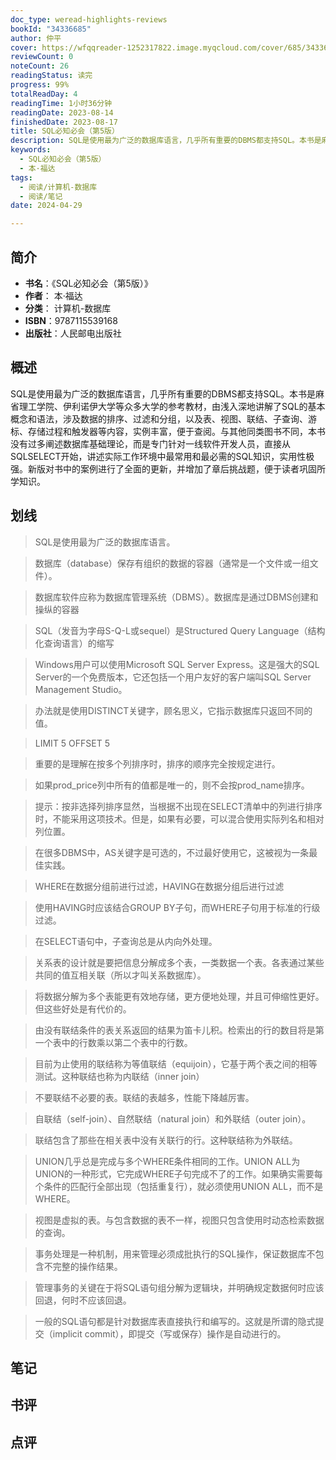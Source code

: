 ```yaml
---
doc_type: weread-highlights-reviews
bookId: "34336685"
author: 仲平
cover: https://wfqqreader-1252317822.image.myqcloud.com/cover/685/34336685/t7_34336685.jpg
reviewCount: 0
noteCount: 26
readingStatus: 读完
progress: 99%
totalReadDay: 4
readingTime: 1小时36分钟
readingDate: 2023-08-14
finishedDate: 2023-08-17
title: SQL必知必会（第5版）
description: SQL是使用最为广泛的数据库语言，几乎所有重要的DBMS都支持SQL。本书是麻省理工学院、伊利诺伊大学等众多大学的参考教材，由浅入深地讲解了SQL的基本概念和语法，涉及数据的排序、过滤和分组，以及表、视图、联结、子查询、游标、存储过程和触发器等内容，实例丰富，便于查阅。与其他同类图书不同，本书没有过多阐述数据库基础理论，而是专门针对一线软件开发人员，直接从SQLSELECT开始，讲述实际工作环境中最常用和最必需的SQL知识，实用性极强。新版对书中的案例进行了全面的更新，并增加了章后挑战题，便于读者巩固所学知识。
keywords:
  - SQL必知必会（第5版）
  - 本·福达
tags:
  - 阅读/计算机-数据库
  - 阅读/笔记
date: 2024-04-29

---
```


## 简介

- **书名**：《SQL必知必会（第5版）》
- **作者**： 本·福达
- **分类**： 计算机-数据库
- **ISBN**：9787115539168
- **出版社**：人民邮电出版社

## 概述

SQL是使用最为广泛的数据库语言，几乎所有重要的DBMS都支持SQL。本书是麻省理工学院、伊利诺伊大学等众多大学的参考教材，由浅入深地讲解了SQL的基本概念和语法，涉及数据的排序、过滤和分组，以及表、视图、联结、子查询、游标、存储过程和触发器等内容，实例丰富，便于查阅。与其他同类图书不同，本书没有过多阐述数据库基础理论，而是专门针对一线软件开发人员，直接从SQLSELECT开始，讲述实际工作环境中最常用和最必需的SQL知识，实用性极强。新版对书中的案例进行了全面的更新，并增加了章后挑战题，便于读者巩固所学知识。

## 划线 
 

> SQL是使用最为广泛的数据库语言。 

> 数据库（database）保存有组织的数据的容器（通常是一个文件或一组文件）。 

> 数据库软件应称为数据库管理系统（DBMS）。数据库是通过DBMS创建和操纵的容器 

> SQL（发音为字母S-Q-L或sequel）是Structured Query Language（结构化查询语言）的缩写 

> Windows用户可以使用Microsoft SQL Server Express。这是强大的SQL Server的一个免费版本，它还包括一个用户友好的客户端叫SQL Server Management Studio。 

> 办法就是使用DISTINCT关键字，顾名思义，它指示数据库只返回不同的值。 

> LIMIT 5 OFFSET 5 

> 重要的是理解在按多个列排序时，排序的顺序完全按规定进行。 

> 如果prod_price列中所有的值都是唯一的，则不会按prod_name排序。 

> 提示：按非选择列排序显然，当根据不出现在SELECT清单中的列进行排序时，不能采用这项技术。但是，如果有必要，可以混合使用实际列名和相对列位置。 

> 在很多DBMS中，AS关键字是可选的，不过最好使用它，这被视为一条最佳实践。 

> WHERE在数据分组前进行过滤，HAVING在数据分组后进行过滤 

> 使用HAVING时应该结合GROUP BY子句，而WHERE子句用于标准的行级过滤。 

> 在SELECT语句中，子查询总是从内向外处理。 

> 关系表的设计就是要把信息分解成多个表，一类数据一个表。各表通过某些共同的值互相关联（所以才叫关系数据库）。 

> 将数据分解为多个表能更有效地存储，更方便地处理，并且可伸缩性更好。但这些好处是有代价的。 

> 由没有联结条件的表关系返回的结果为笛卡儿积。检索出的行的数目将是第一个表中的行数乘以第二个表中的行数。 

> 目前为止使用的联结称为等值联结（equijoin），它基于两个表之间的相等测试。这种联结也称为内联结（inner join） 

> 不要联结不必要的表。联结的表越多，性能下降越厉害。 

> 自联结（self-join）、自然联结（natural join）和外联结（outer join）。 

> 联结包含了那些在相关表中没有关联行的行。这种联结称为外联结。 

> UNION几乎总是完成与多个WHERE条件相同的工作。UNION ALL为UNION的一种形式，它完成WHERE子句完成不了的工作。如果确实需要每个条件的匹配行全部出现（包括重复行），就必须使用UNION ALL，而不是WHERE。 

> 视图是虚拟的表。与包含数据的表不一样，视图只包含使用时动态检索数据的查询。 

> 事务处理是一种机制，用来管理必须成批执行的SQL操作，保证数据库不包含不完整的操作结果。 

> 管理事务的关键在于将SQL语句组分解为逻辑块，并明确规定数据何时应该回退，何时不应该回退。 

> 一般的SQL语句都是针对数据库表直接执行和编写的。这就是所谓的隐式提交（implicit commit），即提交（写或保存）操作是自动进行的。

## 笔记


## 书评


## 点评
